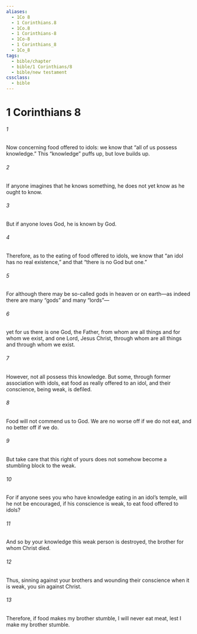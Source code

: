```yaml
---
aliases:
  - 1Co 8
  - 1 Corinthians.8
  - 1Co.8
  - 1 Corinthians-8
  - 1Co-8
  - 1 Corinthians_8
  - 1Co_8
tags:
  - bible/chapter
  - bible/1 Corinthians/8
  - bible/new testament
cssclass:
  - bible
---
```


# 1 Corinthians 8

###### 1
Now concerning food offered to idols: we know that “all of us possess knowledge.” This “knowledge” puffs up, but love builds up.
###### 2
If anyone imagines that he knows something, he does not yet know as he ought to know.
###### 3
But if anyone loves God, he is known by God.
###### 4
Therefore, as to the eating of food offered to idols, we know that “an idol has no real existence,” and that “there is no God but one.”
###### 5
For although there may be so-called gods in heaven or on earth—as indeed there are many “gods” and many “lords”—
###### 6
yet for us there is one God, the Father, from whom are all things and for whom we exist, and one Lord, Jesus Christ, through whom are all things and through whom we exist.
###### 7
However, not all possess this knowledge. But some, through former association with idols, eat food as really offered to an idol, and their conscience, being weak, is defiled.
###### 8
Food will not commend us to God. We are no worse off if we do not eat, and no better off if we do.
###### 9
But take care that this right of yours does not somehow become a stumbling block to the weak.
###### 10
For if anyone sees you who have knowledge eating in an idol’s temple, will he not be encouraged, if his conscience is weak, to eat food offered to idols?
###### 11
And so by your knowledge this weak person is destroyed, the brother for whom Christ died.
###### 12
Thus, sinning against your brothers and wounding their conscience when it is weak, you sin against Christ.
###### 13
Therefore, if food makes my brother stumble, I will never eat meat, lest I make my brother stumble.


